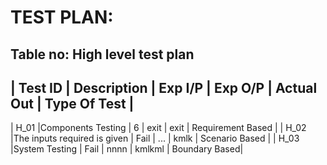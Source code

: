 # TEST PLAN:
## Table no: High level test plan


| Test ID | Description                                                              | Exp I/P  | Exp O/P    |	Actual Out |            Type Of Test       |
------------------------------------------------------------------------------------------------------------------------------------------------------------
| H_01     |Components Testing                                                       | 6        | exit       |    exit     |             Requirement Based  |
| H_02     |The inputs required is given                                             | Fail     | ...           |  kmlk           |                 Scenario Based |
| H_03     |System Testing                                                           |  Fail    |  nnnn          |  kmlkml   |                  Boundary Based|
